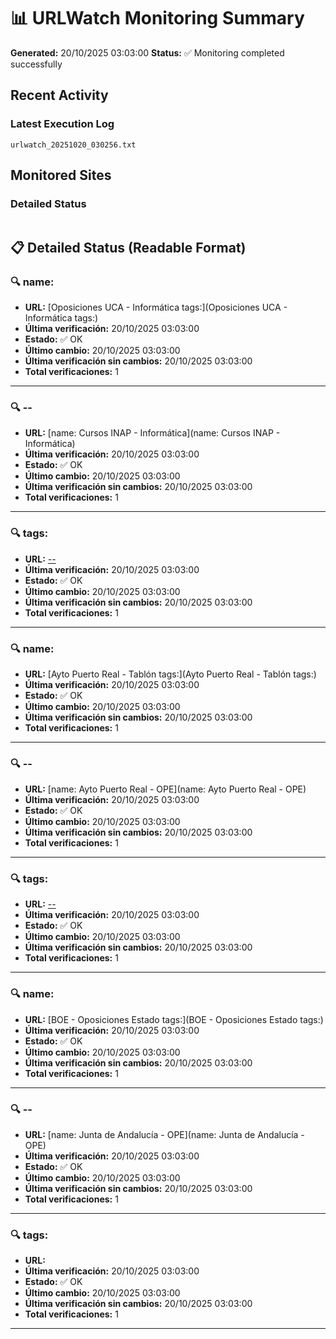 # 📊 URLWatch Monitoring Summary

**Generated:** 20/10/2025 03:03:00
**Status:** ✅ Monitoring completed successfully

## Recent Activity

### Latest Execution Log
`urlwatch_20251020_030256.txt`

## Monitored Sites

### Detailed Status
```
```

## 📋 Detailed Status (Readable Format)

### 🔍 name:

- **URL:** [Oposiciones UCA - Informática	tags:](Oposiciones UCA - Informática	tags:)
- **Última verificación:** 20/10/2025 03:03:00
- **Estado:** ✅ OK
- **Último cambio:** 20/10/2025 03:03:00
- **Última verificación sin cambios:** 20/10/2025 03:03:00
- **Total verificaciones:** 1

---

### 🔍 --

- **URL:** [name: Cursos INAP - Informática](name: Cursos INAP - Informática)
- **Última verificación:** 20/10/2025 03:03:00
- **Estado:** ✅ OK
- **Último cambio:** 20/10/2025 03:03:00
- **Última verificación sin cambios:** 20/10/2025 03:03:00
- **Total verificaciones:** 1

---

### 🔍 tags:

- **URL:** [--](--)
- **Última verificación:** 20/10/2025 03:03:00
- **Estado:** ✅ OK
- **Último cambio:** 20/10/2025 03:03:00
- **Última verificación sin cambios:** 20/10/2025 03:03:00
- **Total verificaciones:** 1

---

### 🔍 name:

- **URL:** [Ayto Puerto Real - Tablón	tags:](Ayto Puerto Real - Tablón	tags:)
- **Última verificación:** 20/10/2025 03:03:00
- **Estado:** ✅ OK
- **Último cambio:** 20/10/2025 03:03:00
- **Última verificación sin cambios:** 20/10/2025 03:03:00
- **Total verificaciones:** 1

---

### 🔍 --

- **URL:** [name: Ayto Puerto Real - OPE](name: Ayto Puerto Real - OPE)
- **Última verificación:** 20/10/2025 03:03:00
- **Estado:** ✅ OK
- **Último cambio:** 20/10/2025 03:03:00
- **Última verificación sin cambios:** 20/10/2025 03:03:00
- **Total verificaciones:** 1

---

### 🔍 tags:

- **URL:** [--](--)
- **Última verificación:** 20/10/2025 03:03:00
- **Estado:** ✅ OK
- **Último cambio:** 20/10/2025 03:03:00
- **Última verificación sin cambios:** 20/10/2025 03:03:00
- **Total verificaciones:** 1

---

### 🔍 name:

- **URL:** [BOE - Oposiciones Estado	tags:](BOE - Oposiciones Estado	tags:)
- **Última verificación:** 20/10/2025 03:03:00
- **Estado:** ✅ OK
- **Último cambio:** 20/10/2025 03:03:00
- **Última verificación sin cambios:** 20/10/2025 03:03:00
- **Total verificaciones:** 1

---

### 🔍 --

- **URL:** [name: Junta de Andalucía - OPE](name: Junta de Andalucía - OPE)
- **Última verificación:** 20/10/2025 03:03:00
- **Estado:** ✅ OK
- **Último cambio:** 20/10/2025 03:03:00
- **Última verificación sin cambios:** 20/10/2025 03:03:00
- **Total verificaciones:** 1

---

### 🔍 tags:

- **URL:** []()
- **Última verificación:** 20/10/2025 03:03:00
- **Estado:** ✅ OK
- **Último cambio:** 20/10/2025 03:03:00
- **Última verificación sin cambios:** 20/10/2025 03:03:00
- **Total verificaciones:** 1

---

